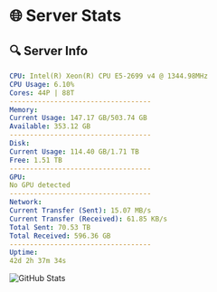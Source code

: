 # 🌐 Server Stats
## 🔍 Server Info
```yaml
CPU: Intel(R) Xeon(R) CPU E5-2699 v4 @ 1344.98MHz
CPU Usage: 6.10%
Cores: 44P | 88T
-----------------------------------
Memory:
Current Usage: 147.17 GB/503.74 GB
Available: 353.12 GB
-----------------------------------
Disk:
Current Usage: 114.40 GB/1.71 TB
Free: 1.51 TB
-----------------------------------
GPU:
No GPU detected
-----------------------------------
Network:
Current Transfer (Sent): 15.07 MB/s
Current Transfer (Received): 61.85 KB/s
Total Sent: 70.53 TB
Total Received: 596.36 GB
-----------------------------------
Uptime:
42d 2h 37m 34s
```
![GitHub Stats](https://img.shields.io/badge/Updated-2025-04-19_00:00:23-blue)